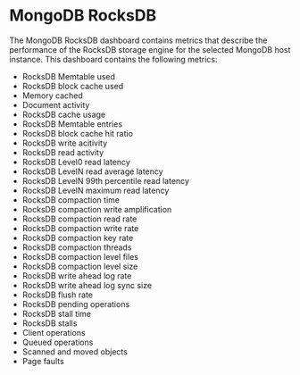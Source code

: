 # MongoDB RocksDB

The MongoDB RocksDB dashboard contains metrics that describe the performance
of the RocksDB storage engine for the selected MongoDB host instance. This
dashboard contains the following metrics:

* RocksDB Memtable used
* RocksDB block cache used
* Memory cached
* Document activity
* RocksDB cache usage
* RocksDB Memtable entries
* RocksDB block cache hit ratio
* RocksDB write acitivity
* RocksDB read activity
* RocksDB Level0 read latency
* RocksDB LevelN read average latency
* RocksDB LevelN 99th percentile read latency
* RocksDB LevelN maximum read latency
* RocksDB compaction time
* RocksDB compaction write amplification
* RocksDB compaction read rate
* RocksDB compaction write rate
* RocksDB compaction key rate
* RocksDB compaction threads
* RocksDB compaction level files
* RocksDB compaction level size
* RocksDB write ahead log rate
* RocksDB write ahead log sync size
* RocksDB flush rate
* RocksDB pending operations
* RocksDB stall time
* RocksDB stalls
* Client operations
* Queued operations
* Scanned and moved objects
* Page faults

